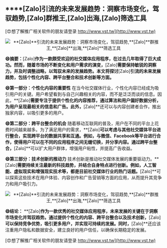 ## ****[Zalo]**引流的未来发展趋势：洞察市场变化，驾驭趋势,**[Zalo]**群推王,**[Zalo]**出海,**[Zalo]**筛选工具**

[😍想了解推广相关软件的朋友请登录 http://www.vst.tw](http://www.vst.tw)

 <center><img src="https://vst.tw/MP4/tuiguang/png/4.png" alt="**[Zalo]**引流的未来发展趋势：洞察市场变化，驾驭趋势,**[Zalo]**群推王,**[Zalo]**出海,**[Zalo]**筛选工具"></center>

**😄摘要：**[Zalo]**作为一款颇受欢迎的社交媒体应用程序，在过去几年取得了巨大成功。然而，随着市场的不断变化和用户需求的演变，**[Zalo]**需要保持敏锐的洞察力，并及时调整战略，以驾驭未来的发展趋势。本文将探讨**[Zalo]**引流的未来发展趋势，包括个性化内容、跨平台整合和技术创新等方面。**

**😄第一部分：个性化内容的重要性**
在当今社交媒体行业，个性化内容已经成为吸引用户的关键。用户希望看到与自己兴趣相关的内容，而不是泛泛而谈的信息。因此，**[Zalo]**需要专注于提供个性化的内容推荐，通过算法和用户偏好数据分析，为用户呈现最相关的信息和广告。此外，**[Zalo]**还可以与内容创建者合作，推出独家内容，以吸引更多的用户。

**😄第二部分：跨平台整合的机会**
随着移动互联网的普及，用户在不同的平台上花费时间越来越多。为了满足用户的需求，**[Zalo]**可以考虑与其他社交媒体平台进行整合，实现跨平台的数据共享和互通。例如，与微信、Facebook等平台进行合作，使得用户可以在不同的应用程序之间无缝切换，并分享内容。通过跨平台整合，**[Zalo]**可以扩大用户群体，增强用户粘性，并提高广告收益。

**😄第三部分：技术创新的推动力**
技术创新是推动社交媒体发展的重要驱动力。**[Zalo]**需要持续关注最新的科技趋势，并结合自身特点进行创新。例如，人工智能、虚拟现实和增强现实技术等，都是目前社交媒体行业的热门话题。**[Zalo]**可以探索这些技术在用户体验、内容创作和广告营销等方面的应用，从而提升其竞争力和用户吸引力。

 <center><img src="https://vst.tw/MP4/tuiguang/png/7.png" alt="**[Zalo]**引流的未来发展趋势：洞察市场变化，驾驭趋势,**[Zalo]**群推王,**[Zalo]**出海,**[Zalo]**筛选工具"></center>

**😄结论：**
**[Zalo]**作为一款优秀的社交媒体应用程序，未来发展的关键在于洞察市场变化并驾驭趋势。通过提供个性化的内容、跨平台整合以及技术创新，**[Zalo]**可以保持竞争优势，吸引更多用户，并实现可持续的发展。同时，**[Zalo]**还应该注重用户隐私和数据安全，建立良好的用户信任，以确保长期稳定的发展。

[😍想了解推广相关软件的朋友请登录 http://www.vst.tw](http://www.vst.tw)



